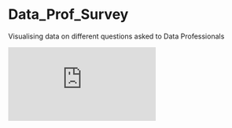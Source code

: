 # Data_Prof_Survey

Visualising data on different questions asked to Data Professionals 

![Dashboard](https://raw.githubusercontent.com/ShreyashSanjay/Data_Prof_Survey/69eb3599d13e013650133d26ac3a7357eba3003e/Data_Professional_Survey.pdf)
